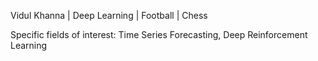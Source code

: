 Vidul Khanna | Deep Learning | Football | Chess

Specific fields of interest: Time Series Forecasting, Deep Reinforcement Learning
